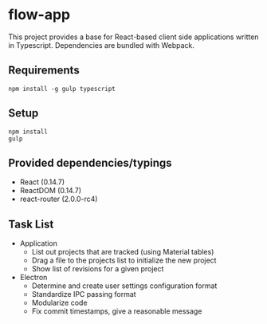 # flow-app

This project provides a base for React-based client side applications written
in Typescript. Dependencies are bundled with Webpack.

## Requirements

```
npm install -g gulp typescript
```

## Setup

```
npm install
gulp
```

## Provided dependencies/typings

* React (0.14.7)
* ReactDOM (0.14.7)
* react-router (2.0.0-rc4)

## Task List

* Application
  * List out projects that are tracked (using Material tables)
  * Drag a file to the projects list to initialize the new project
  * Show list of revisions for a given project
* Electron
  * Determine and create user settings configuration format
  * Standardize IPC passing format
  * Modularize code
  * Fix commit timestamps, give a reasonable message
